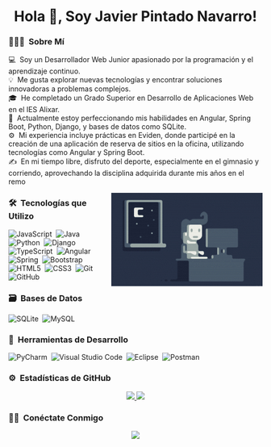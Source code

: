 <h1 align="center">Hola 👋, Soy Javier Pintado Navarro!</h1>

### 👨🏻‍💻 &nbsp;Sobre Mí

💻 &nbsp;Soy un Desarrollador Web Junior apasionado por la programación y el aprendizaje continuo.\
💡 &nbsp;Me gusta explorar nuevas tecnologías y encontrar soluciones innovadoras a problemas complejos.\
🎓 &nbsp;He completado un Grado Superior en Desarrollo de Aplicaciones Web en el IES Alixar.\
🌱 &nbsp;Actualmente estoy perfeccionando mis habilidades en Angular, Spring Boot, Python, Django, y bases de datos como SQLite.\
⚙️ &nbsp;Mi experiencia incluye prácticas en Eviden, donde participé en la creación de una aplicación de reserva de sitios en la oficina, utilizando tecnologías como Angular y Spring Boot.\
✍️ &nbsp;En mi tiempo libre, disfruto del deporte, especialmente en el gimnasio y corriendo, aprovechando la disciplina adquirida durante mis años en el remo

<img alt="Night Coding" src="https://raw.githubusercontent.com/AVS1508/AVS1508/master/assets/Night-Coding.gif" align="right"/>

### 🛠 &nbsp;Tecnologías que Utilizo

![JavaScript](https://img.shields.io/badge/javascript-%23323330.svg?style=for-the-badge&logo=javascript&logoColor=%23F7DF1E)&nbsp;
![Java](https://img.shields.io/badge/java-%23ED8B00.svg?style=for-the-badge&logo=java&logoColor=white)&nbsp;
![Python](https://img.shields.io/badge/python-3670A0?style=for-the-badge&logo=python&logoColor=ffdd54)&nbsp;
![Django](https://img.shields.io/badge/django-%23092E20.svg?style=for-the-badge&logo=django&logoColor=white)&nbsp;
![TypeScript](https://img.shields.io/badge/typescript-%23007ACC.svg?style=for-the-badge&logo=typescript&logoColor=white)&nbsp;
![Angular](https://img.shields.io/badge/angular-%23DD0031.svg?style=for-the-badge&logo=angular&logoColor=white)&nbsp;
![Spring](https://img.shields.io/badge/spring-%236DB33F.svg?style=for-the-badge&logo=spring&logoColor=white)&nbsp;
![Bootstrap](https://img.shields.io/badge/bootstrap-%23563D7C.svg?style=for-the-badge&logo=bootstrap&logoColor=white)&nbsp;
![HTML5](https://img.shields.io/badge/html5-%23E34F26.svg?style=for-the-badge&logo=html5&logoColor=white)&nbsp;
![CSS3](https://img.shields.io/badge/css3-%231572B6.svg?style=for-the-badge&logo=css3&logoColor=white)&nbsp;
![Git](https://img.shields.io/badge/git-%23F05033.svg?style=for-the-badge&logo=git&logoColor=white)&nbsp;
![GitHub](https://img.shields.io/badge/github-%23121011.svg?style=for-the-badge&logo=github&logoColor=white)&nbsp;

### 🗃 &nbsp;Bases de Datos

![SQLite](https://img.shields.io/badge/sqlite-%2307405e.svg?style=for-the-badge&logo=sqlite&logoColor=white)&nbsp;
![MySQL](https://img.shields.io/badge/mysql-%2300f.svg?style=for-the-badge&logo=mysql&logoColor=white)&nbsp;

### 🧰 &nbsp;Herramientas de Desarrollo

![PyCharm](https://img.shields.io/badge/pycharm-143?style=for-the-badge&logo=pycharm&logoColor=black&color=black&labelColor=green)&nbsp;
![Visual Studio Code](https://img.shields.io/badge/Visual%20Studio%20Code-0078d7.svg?style=for-the-badge&logo=visual-studio-code&logoColor=white)&nbsp;
![Eclipse](https://img.shields.io/badge/Eclipse-FE7A16.svg?style=for-the-badge&logo=Eclipse&logoColor=white)&nbsp;
![Postman](https://img.shields.io/badge/Postman-FF6C37?style=for-the-badge&logo=postman&logoColor=white)&nbsp;

### ⚙️ &nbsp;Estadísticas de GitHub

<p align="center">
  <a href="https://github.com/javipintado3">
    <img height="180em" src="https://github-readme-stats-eight-theta.vercel.app/api?username=javipintado3&show_icons=true&theme=algolia&include_all_commits=true&count_private=true"/>
  </a>
  <a href="https://github.com/javipintado3">
    <img height="180em" src="https://github-readme-stats-eight-theta.vercel.app/api/top-langs/?username=javipintado3&layout=compact&langs_count=8&theme=algolia"/>
  </a>
</p>

### 🤝🏻 &nbsp;Conéctate Conmigo

<p align="center">
<a href="https://www.linkedin.com/in/javier-pintado-navarro-06811a2ab/"><img src="https://img.shields.io/badge/-Javier%20Pintado%20Navarro-0077B5?style=flat&logo=Linkedin&logoColor=white"/></a>
</p>
